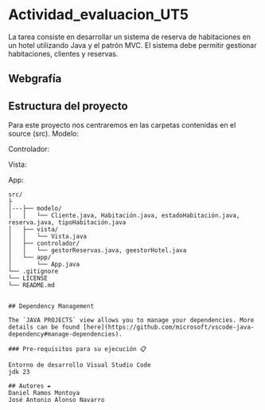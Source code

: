 # Actividad_evaluacion_UT5
La tarea consiste en desarrollar un sistema de reserva de habitaciones en un hotel utilizando Java y el patrón MVC. 
El sistema debe permitir gestionar habitaciones, clientes y reservas.

## Webgrafía



## Estructura del proyecto
Para este proyecto nos centraremos en las carpetas contenidas en el source (src).
Modelo:

Controlador:

Vista:

App:


```
src/
├
│---├── modelo/
│   │   └── Cliente.java, Habitación.java, estadoHabitación.java, reserva.java, tipoHabitación.java
│   ├── vista/
│   │   └── Vista.java
│   ├── controlador/
│   │   └── gestorReservas.java, geestorHotel.java
│   └── app/
│       └── App.java
└── .gitignore
└── LICENSE
└── README.md


## Dependency Management

The `JAVA PROJECTS` view allows you to manage your dependencies. More details can be found [here](https://github.com/microsoft/vscode-java-dependency#manage-dependencies).

### Pre-requisitos para su ejecución 📋

Entorno de desarrollo Visual Studio Code
jdk 23

## Autores ✒️
Daniel Ramos Montoya
José Antonio Alonso Navarro

